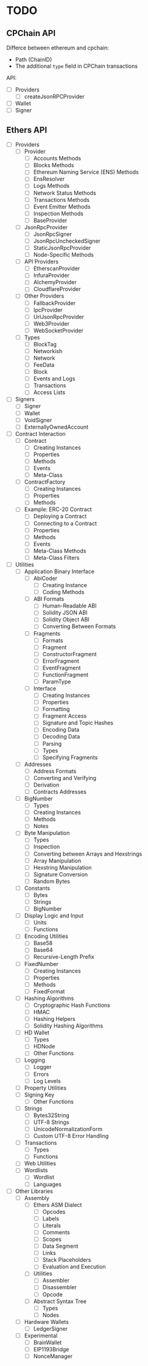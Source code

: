 # TODO

## CPChain API

Differce between ethereum and cpchain:

+ Path (ChainID)
+ The additional `type` field in CPChain transactions

API:

+ [ ] Providers
  + [ ] createJsonRPCProvider
+ [ ] Wallet
+ [ ] Signer

## Ethers API

+ [ ] Providers
  + [ ] Provider
    + [ ] Accounts Methods
    + [ ] Blocks Methods
    + [ ] Ethereum Naming Service (ENS) Methods
    + [ ] EnsResolver
    + [ ] Logs Methods
    + [ ] Network Status Methods
    + [ ] Transactions Methods
    + [ ] Event Emitter Methods
    + [ ] Inspection Methods
    + [ ] BaseProvider
  + [ ] JsonRpcProvider
    + [ ] JsonRpcSigner
    + [ ] JsonRpcUncheckedSigner
    + [ ] StaticJsonRpcProvider
    + [ ] Node-Specific Methods
  + [ ] API Providers
    + [ ] EtherscanProvider
    + [ ] InfuraProvider
    + [ ] AlchemyProvider
    + [ ] CloudflareProvider
  + [ ] Other Providers
    + [ ] FallbackProvider
    + [ ] IpcProvider
    + [ ] UrlJsonRpcProvider
    + [ ] Web3Provider
    + [ ] WebSocketProvider
  + [ ] Types
    + [ ] BlockTag
    + [ ] Networkish
    + [ ] Network
    + [ ] FeeData
    + [ ] Block
    + [ ] Events and Logs
    + [ ] Transactions
    + [ ] Access Lists
+ [ ] Signers
  + [ ] Signer
  + [ ] Wallet
  + [ ] VoidSigner
  + [ ] ExternallyOwnedAccount
+ [ ] Contract Interaction
  + [ ] Contract
    + [ ] Creating Instances
    + [ ] Properties
    + [ ] Methods
    + [ ] Events
    + [ ] Meta-Class
  + [ ] ContractFactory
    + [ ] Creating Instances
    + [ ] Properties
    + [ ] Methods
  + [ ] Example: ERC-20 Contract
    + [ ] Deploying a Contract
    + [ ] Connecting to a Contract
    + [ ] Properties
    + [ ] Methods
    + [ ] Events
    + [ ] Meta-Class Methods
    + [ ] Meta-Class Filters
+ [ ] Utilities
  + [ ] Application Binary Interface
    + [ ] AbiCoder
      + [ ] Creating Instance
      + [ ] Coding Methods
    + [ ] ABI Formats
      + [ ] Human-Readable ABI
      + [ ] Solidity JSON ABI
      + [ ] Solidity Object ABI
      + [ ] Converting Between Formats
    + [ ] Fragments
      + [ ] Formats
      + [ ] Fragment
      + [ ] ConstructorFragment
      + [ ] ErrorFragment
      + [ ] EventFragment
      + [ ] FunctionFragment
      + [ ] ParamType
    + [ ] Interface
      + [ ] Creating Instances
      + [ ] Properties
      + [ ] Formatting
      + [ ] Fragment Access
      + [ ] Signature and Topic Hashes
      + [ ] Encoding Data
      + [ ] Decoding Data
      + [ ] Parsing
      + [ ] Types
      + [ ] Specifying Fragments
  + [ ] Addresses
    + [ ] Address Formats
    + [ ] Converting and Verifying
    + [ ] Derivation
    + [ ] Contracts Addresses
  + [ ] BigNumber
    + [ ] Types
    + [ ] Creating Instances
    + [ ] Methods
    + [ ] Notes
  + [ ] Byte Manipulation
    + [ ] Types
    + [ ] Inspection
    + [ ] Converting between Arrays and Hexstrings
    + [ ] Array Manipulation
    + [ ] Hexstring Manipulation
    + [ ] Signature Conversion
    + [ ] Random Bytes
  + [ ] Constants
    + [ ] Bytes
    + [ ] Strings
    + [ ] BigNumber
  + [ ] Display Logic and Input
    + [ ] Units
    + [ ] Functions
  + [ ] Encoding Utilities
    + [ ] Base58
    + [ ] Base64
    + [ ] Recursive-Length Prefix
  + [ ] FixedNumber
    + [ ] Creating Instances
    + [ ] Properties
    + [ ] Methods
    + [ ] FixedFormat
  + [ ] Hashing Algorithms
    + [ ] Cryptographic Hash Functions
    + [ ] HMAC
    + [ ] Hashing Helpers
    + [ ] Solidity Hashing Algorithms
  + [ ] HD Wallet
    + [ ] Types
    + [ ] HDNode
    + [ ] Other Functions
  + [ ] Logging
    + [ ] Logger
    + [ ] Errors
    + [ ] Log Levels
  + [ ] Property Utilities
  + [ ] Signing Key
    + [ ] Other Functions
  + [ ] Strings
    + [ ] Bytes32String
    + [ ] UTF-8 Strings
    + [ ] UnicodeNormalizationForm
    + [ ] Custom UTF-8 Error Handling
  + [ ] Transactions
    + [ ] Types
    + [ ] Functions
  + [ ] Web Utilities
  + [ ] Wordlists
    + [ ] Wordlist
    + [ ] Languages
+ [ ] Other Libraries
  + [ ] Assembly
    + [ ] Ethers ASM Dialect
      + [ ] Opcodes
      + [ ] Labels
      + [ ] Literals
      + [ ] Comments
      + [ ] Scopes
      + [ ] Data Segment
      + [ ] Links
      + [ ] Stack Placeholders
      + [ ] Evaluation and Execution
    + [ ] Utilities
      + [ ] Assembler
      + [ ] Disassembler
      + [ ] Opcode
    + [ ] Abstract Syntax Tree
      + [ ] Types
      + [ ] Nodes
  + [ ] Hardware Wallets
    + [ ] LedgerSigner
  + [ ] Experimental
    + [ ] BrainWallet
    + [ ] EIP1193Bridge
    + [ ] NonceManager
